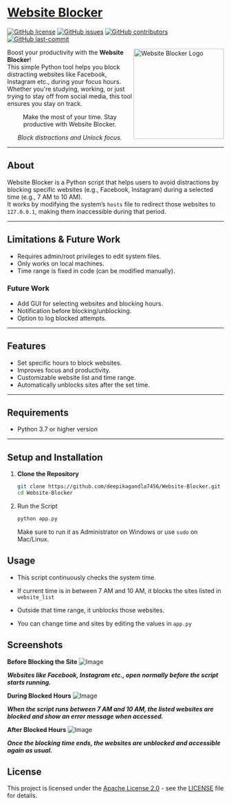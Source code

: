 # [Website Blocker](https://github.com/deepikagandla7456/Website-Blocker)  
[![GitHub license](https://img.shields.io/github/license/deepikagandla7456/Website-Blocker)](LICENSE) 
[![GitHub issues](https://img.shields.io/github/issues/deepikagandla7456/Website-Blocker)]() 
[![GitHub contributors](https://img.shields.io/github/contributors/deepikagandla7456/Website-Blocker)]() 
[![GitHub last-commit](https://img.shields.io/github/last-commit/deepikagandla7456/Website-Blocker)]()  

<img title="Website Blocker Logo" align='right' src="https://github.com/user-attachments/assets/ad43d6e0-9e26-4df6-baad-83682fb805e0" alt="Website Blocker Logo" width="210"/>

Boost your productivity with the **Website Blocker**!  
This simple Python tool helps you block distracting websites like Facebook, Instagram etc., during your focus hours. Whether you're studying, working, or just trying to stay off from social media, this tool ensures you stay on track.


<p align="center">
Make the most of your time. Stay productive with Website Blocker.
</p>
<p align="center"><i>Block distractions and Unlock focus.</i></p>

---

##  About

Website Blocker is a Python script that helps users to avoid distractions by blocking specific websites (e.g., Facebook, Instagram) during a selected time (e.g., 7 AM to 10 AM).  
It works by modifying the system’s `hosts` file to redirect those websites to `127.0.0.1`, making them inaccessible during that period.

---

##  Limitations & Future Work

-  Requires admin/root privileges to edit system files.
-  Only works on local machines.
-  Time range is fixed in code (can be modified manually).

### Future Work

- Add GUI for selecting websites and blocking hours.
- Notification before blocking/unblocking.
- Option to log blocked attempts.

---

##  Features

-  Set specific hours to block websites.
-  Improves focus and productivity.
-  Customizable website list and time range.
-  Automatically unblocks sites after the set time.

---

##  Requirements

- Python 3.7 or higher version 
---

##  Setup and Installation

1. **Clone the Repository**
   ```bash
   git clone https://github.com/deepikagandla7456/Website-Blocker.git
   cd Website-Blocker
2. Run the Script
   ```bash
   python app.py
   ```
   Make sure to run it as Administrator on Windows or use ```sudo``` on Mac/Linux.
 ## Usage
- This script continuously checks the system time.

- If current time is in between 7 AM and 10 AM, it blocks the sites listed in ```website_list```

- Outside that time range, it unblocks those websites.

- You can change time and sites by editing the values in ```app.py```
## Screenshots 

**Before Blocking the Site**
![Image](https://github.com/user-attachments/assets/56b75d4b-3398-4cc7-951e-3ccff1cd5ec0)
  
***Websites like Facebook, Instagram etc., open normally before the script starts running.***

**During Blocked Hours**
![Image](https://github.com/user-attachments/assets/b5c8f8b5-7eeb-4e26-b110-10008f8d53da)
 
***When the script runs between 7 AM and 10 AM, the listed websites are blocked and show an error message when accessed.***

**After Blocked Hours**
![Image](https://github.com/user-attachments/assets/56b75d4b-3398-4cc7-951e-3ccff1cd5ec0)
 
***Once the blocking time ends, the websites are unblocked and accessible again as usual.***

## License

This project is licensed under the [Apache License 2.0](LICENSE) - see the [LICENSE](LICENSE) file for details.
